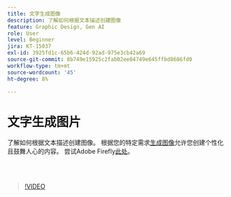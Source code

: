 ```yaml
---
title: 文字生成图像
description: 了解如何根据文本描述创建图像
feature: Graphic Design, Gen AI
role: User
level: Beginner
jira: KT-15037
exl-id: 3925fd1c-65b6-424d-92ad-975e3cb42a69
source-git-commit: 8b749e15925c2fab02ee84749e645ffbd8686fd0
workflow-type: tm+mt
source-wordcount: '45'
ht-degree: 8%

---
```


# 文字生成图片

了解如何根据文本描述创建图像。 根据您的特定需求[生成图像](https://www.adobe.com/products/firefly/features/text-to-image.html)允许您创建个性化且鼓舞人心的内容。 尝试Adobe Firefly[此处](https://firefly.adobe.com/)。

<br> 

>[!VIDEO](https://video.tv.adobe.com/v/3427608?quality=12&learn=on&hidetitle=true)
